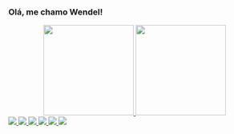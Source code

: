 ### Olá, me chamo Wendel!





<div align="center">
  <a href="https://github.com/WendelLR99">
  <img height="180em" src="https://github-readme-stats.vercel.app/api?username=WendelLR99&show_icons=true&theme=dark&include_all_commits=true&count_private=true"/>
  <img height="180em" src="https://github-readme-stats.vercel.app/api/top-langs/?username=WendelLR99&layout=compact&langs_count=7&theme=dark"/>
</div>
  

  
<img src="https://cdn.jsdelivr.net/gh/devicons/devicon/icons/vscode/vscode-original-wordmark.svg" />
<img src="https://cdn.jsdelivr.net/gh/devicons/devicon/icons/javascript/javascript-original.svg" />
<img src="https://cdn.jsdelivr.net/gh/devicons/devicon/icons/git/git-original.svg" />
<img src="https://cdn.jsdelivr.net/gh/devicons/devicon/icons/bootstrap/bootstrap-original-wordmark.svg" />
<img src="https://cdn.jsdelivr.net/gh/devicons/devicon/icons/html5/html5-original.svg" />
<img src="https://cdn.jsdelivr.net/gh/devicons/devicon/icons/css3/css3-original.svg" />
          
